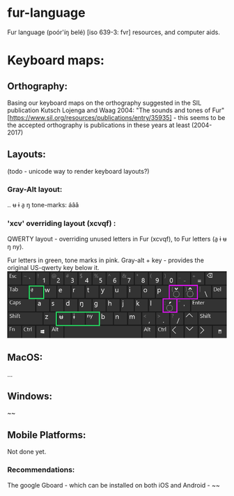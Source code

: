 # fur-language
Fur language (poór'íŋ belé) [iso 639-3: fvr] resources, and computer aids.


# Keyboard maps:
## Orthography:
Basing our keyboard maps on the orthography suggested in the SIL publication Kutsch Lojenga and Waag 2004: "The sounds and tones of Fur" 
[https://www.sil.org/resources/publications/entry/35935] - this seems to be the accepted orthography is publications in these years at least (2004-2017)
## Layouts:
(todo - unicode way to render keyboard layouts?)
### Gray-Alt layout:
..
ʉ ɨ a̱ ŋ 
tone-marks: áâǎ 
### 'xcv' overriding layout (xcvqf) :
QWERTY layout - overriding unused letters in Fur (xcvqf), to Fur letters (a̱ ɨ ʉ ŋ ny).

Fur letters in green, tone marks in pink. Gray-alt + key - provides the original US-qwerty key below it.
![image of lowercase keymap](./kbd_zxc_01.png)


## MacOS:
...

## Windows:
~~

## Mobile Platforms:
Not done yet. 
### Recommendations:
The google Gboard - which can be installed on both iOS and Android - ~~

